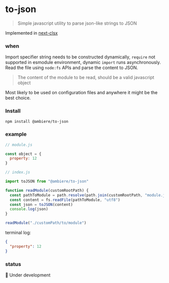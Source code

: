 # to-json

> Simple javascript utility to parse json-like strings to JSON

Implemented in [next-clsx]() 

### when

Import specifier string needs to be constructed dynamically, `require` not supported in esmodule
environment, dynamic `import` runs asynchronously. Read the file using `node:fs` APIs and parse the content to JSON.

>The content of the module to be read, should be a valid javascript object

Most likely to be used on configuration files and anywhere it might be the best choice.


### Install

```bash 
npm install @ambiere/to-json
```
### example

```js
// module.js  

const object = {
  property: 12
}
```


```js
// index.js 

import toJSON from "@ambiere/to-json"

function readModule(customRootPath) {
  const pathToModule = path.resolve(path.join(customRootPath, "module.js"))
  const content = fs.readFile(pathToModule, "utf8")
  const json = toJSON(content)
  console.log(json) 
}

readModule("./customPath/to/module")
```

terminal log:

```json 
{
  "property": 12
}
```

### status

:construction: Under development
